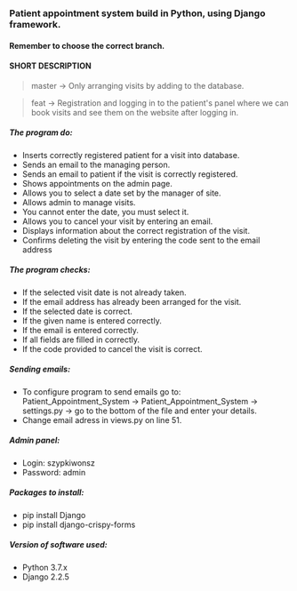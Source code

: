 ### Patient appointment system build in Python, using Django framework.

#### Remember to choose the correct branch.


#### SHORT DESCRIPTION
> master -> Only arranging visits by adding to the database.

> feat -> Registration and logging in to the patient's panel where we can book visits and see them on the website after logging in.


##### The program do:
- Inserts correctly registered patient for a visit into database.
- Sends an email to the managing person.
- Sends an email to patient if the visit is correctly registered.
- Shows appointments on the admin page.
- Allows you to select a date set by the manager of site.
- Allows admin to manage visits.
- You cannot enter the date, you must select it.
- Allows you to cancel your visit by entering an email.
- Displays information about the correct registration of the visit.
- Confirms deleting the visit by entering the code sent to the email address

##### The program checks:
- If the selected visit date is not already taken.
- If the email address has already been arranged for the visit.
- If the selected date is correct.
- If the given name is entered correctly.
- If the email is entered correctly.
- If all fields are filled in correctly.
- If the code provided to cancel the visit is correct.

##### Sending emails:
- To configure program to send emails go to: Patient_Appointment_System -> Patient_Appointment_System -> settings.py -> go to the bottom of the file and enter your details.
- Change email adress in views.py on line 51.

##### Admin panel:
- Login: szypkiwonsz
- Password: admin

##### Packages to install:
- pip install Django
- pip install django-crispy-forms

##### Version of software used:
- Python 3.7.x
- Django 2.2.5

